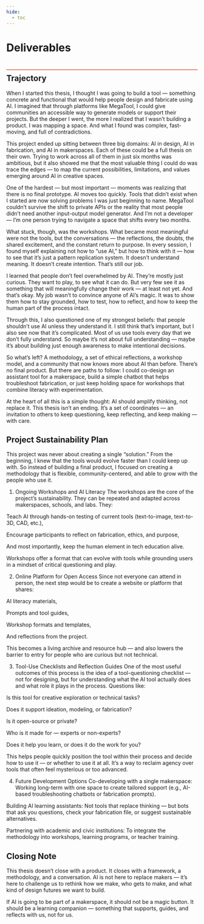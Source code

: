 ```yaml
---
hide:
  - toc
---
```


# Deliverables
<div style="height:2px; background-color: #E17858; margin-top: 40px; margin-bottom: -20px;"></div>

## Trajectory
When I started this thesis, I thought I was going to build a tool — something concrete and functional that would help people design and fabricate using AI. I imagined that through platforms like MegaTool, I could give communities an accessible way to generate models or support their projects. But the deeper I went, the more I realized that I wasn’t building a product. I was mapping a space. And what I found was complex, fast-moving, and full of contradictions.

This project ended up sitting between three big domains: AI in design, AI in fabrication, and AI in makerspaces. Each of these could be a full thesis on their own. Trying to work across all of them in just six months was ambitious, but it also showed me that the most valuable thing I could do was trace the edges — to map the current possibilities, limitations, and values emerging around AI in creative spaces.

One of the hardest — but most important — moments was realizing that there is no final prototype. AI moves too quickly. Tools that didn’t exist when I started are now solving problems I was just beginning to name. MegaTool couldn’t survive the shift to private APIs or the reality that most people didn’t need another input-output model generator. And I’m not a developer — I’m one person trying to navigate a space that shifts every two months.

What stuck, though, was the workshops. What became most meaningful were not the tools, but the conversations — the reflections, the doubts, the shared excitement, and the constant return to purpose. In every session, I found myself explaining not how to “use AI,” but how to think with it — how to see that it’s just a pattern replication system. It doesn’t understand meaning. It doesn’t create intention. That’s still our job.

I learned that people don’t feel overwhelmed by AI. They’re mostly just curious. They want to play, to see what it can do. But very few see it as something that will meaningfully change their work — at least not yet. And that’s okay. My job wasn’t to convince anyone of AI’s magic. It was to show them how to stay grounded, how to test, how to reflect, and how to keep the human part of the process intact.

Through this, I also questioned one of my strongest beliefs: that people shouldn’t use AI unless they understand it. I still think that’s important, but I also see now that it’s complicated. Most of us use tools every day that we don’t fully understand. So maybe it’s not about full understanding — maybe it’s about building just enough awareness to make intentional decisions.

So what’s left? A methodology, a set of ethical reflections, a workshop model, and a community that now knows more about AI than before. There’s no final product. But there are paths to follow: I could co-design an assistant tool for a makerspace, build a simple chatbot that helps troubleshoot fabrication, or just keep holding space for workshops that combine literacy with experimentation.

At the heart of all this is a simple thought: AI should amplify thinking, not replace it. This thesis isn’t an ending. It’s a set of coordinates — an invitation to others to keep questioning, keep reflecting, and keep making — with care.


## Project Sustainability Plan
This project was never about creating a single “solution.” From the beginning, I knew that the tools would evolve faster than I could keep up with. So instead of building a final product, I focused on creating a methodology that is flexible, community-centered, and able to grow with the people who use it.

1. Ongoing Workshops and AI Literacy
The workshops are the core of the project’s sustainability. They can be repeated and adapted across makerspaces, schools, and labs. They:

Teach AI through hands-on testing of current tools (text-to-image, text-to-3D, CAD, etc.),

Encourage participants to reflect on fabrication, ethics, and purpose,

And most importantly, keep the human element in tech education alive.

Workshops offer a format that can evolve with tools while grounding users in a mindset of critical questioning and play.

2. Online Platform for Open Access
Since not everyone can attend in person, the next step would be to create a website or platform that shares:

AI literacy materials,

Prompts and tool guides,

Workshop formats and templates,

And reflections from the project.

This becomes a living archive and resource hub — and also lowers the barrier to entry for people who are curious but not technical.

3. Tool-Use Checklists and Reflection Guides
One of the most useful outcomes of this process is the idea of a tool-questioning checklist — not for designing, but for understanding what the AI tool actually does and what role it plays in the process. Questions like:

Is this tool for creative exploration or technical tasks?

Does it support ideation, modeling, or fabrication?

Is it open-source or private?

Who is it made for — experts or non-experts?

Does it help you learn, or does it do the work for you?

This helps people quickly position the tool within their process and decide how to use it — or whether to use it at all. It’s a way to reclaim agency over tools that often feel mysterious or too advanced.

4. Future Development Options
Co-developing with a single makerspace: Working long-term with one space to create tailored support (e.g., AI-based troubleshooting chatbots or fabrication prompts).

Building AI learning assistants: Not tools that replace thinking — but bots that ask you questions, check your fabrication file, or suggest sustainable alternatives.

Partnering with academic and civic institutions: To integrate the methodology into workshops, learning programs, or teacher training.


## Closing Note
This thesis doesn’t close with a product. It closes with a framework, a methodology, and a conversation. AI is not here to replace makers — it’s here to challenge us to rethink how we make, who gets to make, and what kind of design futures we want to build.

If AI is going to be part of a makerspace, it should not be a magic button. It should be a learning companion — something that supports, guides, and reflects with us, not for us.


